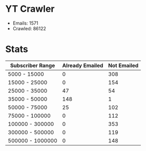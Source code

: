# YT Crawler
- Emails: 1571
- Crawled: 86122

# Stats
| Subscriber Range  | Already Emailed | Not Emailed |
|-------|-------|-------|
| 5000 - 15000 | 0 | 308 |
| 15000 - 25000 | 0 | 154 |
| 25000 - 35000 | 47 | 54 |
| 35000 - 50000 | 148 | 1 |
| 50000 - 75000 | 25 | 102 |
| 75000 - 100000 | 0 | 112 |
| 100000 - 300000 | 0 | 353 |
| 300000 - 500000 | 0 | 119 |
| 500000 - 1000000 | 0 | 148 |
